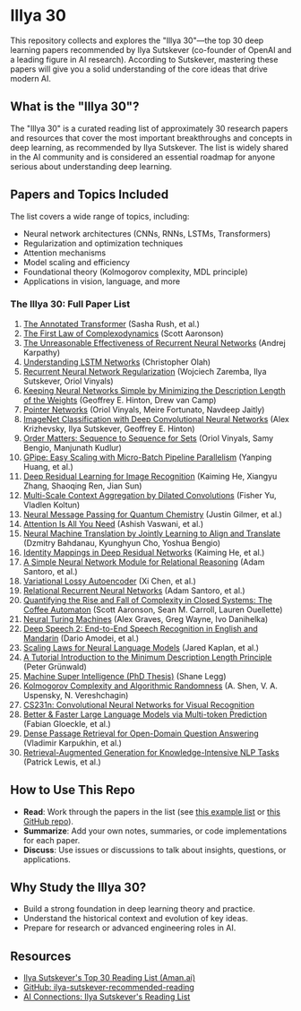 # Illya 30

This repository collects and explores the "Illya 30"—the top 30 deep learning papers recommended by Ilya Sutskever (co-founder of OpenAI and a leading figure in AI research). According to Sutskever, mastering these papers will give you a solid understanding of the core ideas that drive modern AI.

## What is the "Illya 30"?

The "Illya 30" is a curated reading list of approximately 30 research papers and resources that cover the most important breakthroughs and concepts in deep learning, as recommended by Ilya Sutskever. The list is widely shared in the AI community and is considered an essential roadmap for anyone serious about understanding deep learning.

## Papers and Topics Included

The list covers a wide range of topics, including:
- Neural network architectures (CNNs, RNNs, LSTMs, Transformers)
- Regularization and optimization techniques
- Attention mechanisms
- Model scaling and efficiency
- Foundational theory (Kolmogorov complexity, MDL principle)
- Applications in vision, language, and more

### The Illya 30: Full Paper List

1. [The Annotated Transformer](http://nlp.seas.harvard.edu/2018/04/03/attention.html) (Sasha Rush, et al.)
2. [The First Law of Complexodynamics](https://www.scottaaronson.com/blog/?p=2756) (Scott Aaronson)
3. [The Unreasonable Effectiveness of Recurrent Neural Networks](http://karpathy.github.io/2015/05/21/rnn-effectiveness/) (Andrej Karpathy)
4. [Understanding LSTM Networks](https://colah.github.io/posts/2015-08-Understanding-LSTMs/) (Christopher Olah)
5. [Recurrent Neural Network Regularization](https://arxiv.org/abs/1409.2329) (Wojciech Zaremba, Ilya Sutskever, Oriol Vinyals)
6. [Keeping Neural Networks Simple by Minimizing the Description Length of the Weights](https://www.cs.toronto.edu/~hinton/absps/fastnc.pdf) (Geoffrey E. Hinton, Drew van Camp)
7. [Pointer Networks](https://arxiv.org/abs/1506.03134) (Oriol Vinyals, Meire Fortunato, Navdeep Jaitly)
8. [ImageNet Classification with Deep Convolutional Neural Networks](https://papers.nips.cc/paper/2012/hash/c399862d3b9d6b76c8436e924a68c45b-Abstract.html) (Alex Krizhevsky, Ilya Sutskever, Geoffrey E. Hinton)
9. [Order Matters: Sequence to Sequence for Sets](https://arxiv.org/abs/1511.06391) (Oriol Vinyals, Samy Bengio, Manjunath Kudlur)
10. [GPipe: Easy Scaling with Micro-Batch Pipeline Parallelism](https://arxiv.org/abs/1811.06965) (Yanping Huang, et al.)
11. [Deep Residual Learning for Image Recognition](https://arxiv.org/abs/1512.03385) (Kaiming He, Xiangyu Zhang, Shaoqing Ren, Jian Sun)
12. [Multi-Scale Context Aggregation by Dilated Convolutions](https://arxiv.org/abs/1511.07122) (Fisher Yu, Vladlen Koltun)
13. [Neural Message Passing for Quantum Chemistry](https://arxiv.org/abs/1704.01212) (Justin Gilmer, et al.)
14. [Attention Is All You Need](https://arxiv.org/abs/1706.03762) (Ashish Vaswani, et al.)
15. [Neural Machine Translation by Jointly Learning to Align and Translate](https://arxiv.org/abs/1409.0473) (Dzmitry Bahdanau, Kyunghyun Cho, Yoshua Bengio)
16. [Identity Mappings in Deep Residual Networks](https://arxiv.org/abs/1603.05027) (Kaiming He, et al.)
17. [A Simple Neural Network Module for Relational Reasoning](https://arxiv.org/abs/1706.01427) (Adam Santoro, et al.)
18. [Variational Lossy Autoencoder](https://arxiv.org/abs/1611.02731) (Xi Chen, et al.)
19. [Relational Recurrent Neural Networks](https://arxiv.org/abs/1806.01822) (Adam Santoro, et al.)
20. [Quantifying the Rise and Fall of Complexity in Closed Systems: The Coffee Automaton](https://arxiv.org/abs/1405.6903) (Scott Aaronson, Sean M. Carroll, Lauren Ouellette)
21. [Neural Turing Machines](https://arxiv.org/abs/1410.5401) (Alex Graves, Greg Wayne, Ivo Danihelka)
22. [Deep Speech 2: End-to-End Speech Recognition in English and Mandarin](https://arxiv.org/abs/1512.02595) (Dario Amodei, et al.)
23. [Scaling Laws for Neural Language Models](https://arxiv.org/abs/2001.08361) (Jared Kaplan, et al.)
24. [A Tutorial Introduction to the Minimum Description Length Principle](https://arxiv.org/abs/math/0406077) (Peter Grünwald)
25. [Machine Super Intelligence (PhD Thesis)](https://www.doc.ic.ac.uk/~sl203/thesis.pdf) (Shane Legg)
26. [Kolmogorov Complexity and Algorithmic Randomness](https://www.amazon.com/Kolmogorov-Complexity-Algorithmic-Randomness-Mathematics/dp/0821842625) (A. Shen, V. A. Uspensky, N. Vereshchagin)
27. [CS231n: Convolutional Neural Networks for Visual Recognition](http://cs231n.stanford.edu/)
28. [Better & Faster Large Language Models via Multi-token Prediction](https://arxiv.org/abs/2309.17453) (Fabian Gloeckle, et al.)
29. [Dense Passage Retrieval for Open-Domain Question Answering](https://arxiv.org/abs/2004.04906) (Vladimir Karpukhin, et al.)
30. [Retrieval-Augmented Generation for Knowledge-Intensive NLP Tasks](https://arxiv.org/abs/2005.11401) (Patrick Lewis, et al.)

## How to Use This Repo

- **Read**: Work through the papers in the list (see [this example list](https://aman.ai/primers/ai/top-30-papers/) or [this GitHub repo](https://github.com/dzyim/ilya-sutskever-recommended-reading)).
- **Summarize**: Add your own notes, summaries, or code implementations for each paper.
- **Discuss**: Use issues or discussions to talk about insights, questions, or applications.

## Why Study the Illya 30?

- Build a strong foundation in deep learning theory and practice.
- Understand the historical context and evolution of key ideas.
- Prepare for research or advanced engineering roles in AI.

## Resources

- [Ilya Sutskever's Top 30 Reading List (Aman.ai)](https://aman.ai/primers/ai/top-30-papers/)
- [GitHub: ilya-sutskever-recommended-reading](https://github.com/dzyim/ilya-sutskever-recommended-reading)
- [AI Connections: Ilya Sutskever's Reading List](https://aiconnections.substack.com/p/ilya-sutskevers-reading-list)
